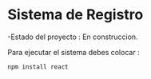 <h1> Sistema de Registro </h1>

-Estado del proyecto : En construccion.

Para ejecutar el sistema debes colocar :

`npm install react`
